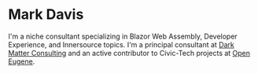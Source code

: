 # Mark Davis
I'm a niche consultant specializing in Blazor Web Assembly, Developer Experience, and Innersource topics.  I'm a principal consultant at [Dark Matter Consulting](http://darkmatter.consulting) and an active contributor to Civic-Tech projects at [Open Eugene](http://openeugene.org).
